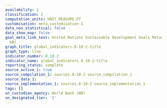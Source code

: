 ```yaml
---
availability: 1
classification: 2
computation_units: UNIT_MEASURE.PT
customisation: meta.customisation-1
data_non_statistical: false
data_show_map: false
goal_meta_link_text: United Nations Sustainable Development Goals Metadata (PDF 210
  KB)
graph_title: global_indicators.8-10-2-title
graph_type: line
indicator_number: 8.10.2
indicator_name: global_indicators.8-10-2-title
reporting_status: complete
source_active_1: true
source_compilation_1: sources.8-10-2-source_compilation_1
source_data_1:
source_implementation_1: sources.8-10-2-source_implementation_1
tags: []
un_custodian_agency: World Bank (WB)
un_designated_tier: '1'
---
```

